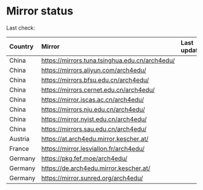 <script src="./time.js"></script>
# Mirror status
Last check: <script type="text/javascript">localize(1703675708.8250496);</script>

|Country|Mirror|Last update|
|:------|:-----|:----------|
|China|https://mirrors.tuna.tsinghua.edu.cn/arch4edu/|<script type="text/javascript">localize(1703615359);</script>|
|China|https://mirrors.aliyun.com/arch4edu/|<script type="text/javascript">localize(1703615359);</script>|
|China|https://mirrors.bfsu.edu.cn/arch4edu/|<script type="text/javascript">localize(1703615359);</script>|
|China|https://mirrors.cernet.edu.cn/arch4edu/|<script type="text/javascript">localize(1703615359);</script>|
|China|https://mirror.iscas.ac.cn/arch4edu/|<script type="text/javascript">localize(1703615359);</script>|
|China|https://mirrors.nju.edu.cn/arch4edu/|<script type="text/javascript">localize(1703615359);</script>|
|China|https://mirror.nyist.edu.cn/arch4edu/|<script type="text/javascript">localize(1703615359);</script>|
|China|https://mirrors.sau.edu.cn/arch4edu/|<script type="text/javascript">localize(1703615359);</script>|
|Austria|https://at.arch4edu.mirror.kescher.at/|<script type="text/javascript">localize(1703615359);</script>|
|France|https://mirror.lesviallon.fr/arch4edu/|<script type="text/javascript">localize(1703615359);</script>|
|Germany|https://pkg.fef.moe/arch4edu/|<script type="text/javascript">localize(1703615359);</script>|
|Germany|https://de.arch4edu.mirror.kescher.at/|<script type="text/javascript">localize(1703615359);</script>|
|Germany|https://mirror.sunred.org/arch4edu/|<script type="text/javascript">localize(1703615359);</script>|

<script src="./tablefilter/tablefilter.js"></script>
<script src="./table.js"></script>
